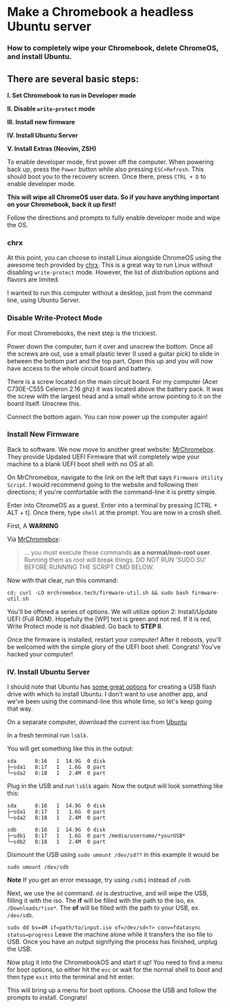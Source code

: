
# Make a Chromebook a headless Ubuntu server

### How to completely wipe your Chromebook, delete ChromeOS, and install Ubuntu.

## There are several basic steps:

**I. Set Chromebook to run in Developer mode**

**II. Disable `write-protect` mode**

**III. Install new firmware**

**IV. Install Ubuntu Server**

**V. Install Extras (Neovim, ZSH)**


To enable developer mode, first power off the computer. When powering back up, press the `Power` button while also pressing `ESC+Refresh`. This should boot you to the recovery screen. Once there, press `CTRL + D` to enable developer mode.


**This will wipe all ChromeOS user data. So if you have anything important on your Chromebook, back it up first!**


Follow the directions and prompts to fully enable developer mode and wipe the OS.

### chrx

At this point, you can choose to install Linux alongside ChromeOS using the awesome tech provided by [chrx](https://www.chrx.org). This is a great way to run Linux without disabling `write-protect` mode. However, the list of distribution options and flavors are limited.

I wanted to run this computer without a desktop, just from the command line, using Ubuntu Server.

### Disable Write-Protect Mode

For most Chromebooks, the next step is the trickiest.

Power down the computer, turn it over and unscrew the bottom. Once all the screws are out, use a small plastic lever (I used a guitar pick) to slide in between the bottom part and the top part. Open this up and you will now have access to the whole circuit board and battery.

There is a screw located on the main circuit board. For my computer (Acer C730E-C555 Celeron 2.16 ghz) it was located above the battery pack. It was the screw with the largest head and a small white arrow pointing to it on the board itself. Unscrew this.

Connect the bottom again. You can now power up the computer again!

### Install New Firmware

Back to software. We now move to another great website: [MrChromebox](https://www.MrChromebox.tech).
They provide Updated UEFI Firmware that will completely wipe your machine to a blank UEFI boot shell
with no OS at all.

On MrChromebox, navigate to the link on the left that says `Firmware Utility Script`. I would
recommend going to the website and following their directions; if you're comfortable with the command-line it is pretty simple.

Enter into ChromeOS as a guest. Enter into a terminal by pressing [CTRL + ALT + t]. Once there, type
`shell` at the prompt. You are now in a crosh shell.

First, A **WARNING**

Via [MrChromebox](https://www.MrChromebox.tech):

>  ... you must execute these commands **as a normal/non-root user**. Running them as root will break
things. DO NOT RUN 'SUDO SU' BEFORE RUNNING THE SCRIPT CMD BELOW.

Now with that clear, run this command:


`cd; curl -LO mrchromebox.tech/firmware-util.sh && sudo bash firmware-util.sh`


You'll be offered a series of options. We will utilize option 2: Install/Update UEFI (Full ROM).
Hopefully the [WP] text is green and not red. If it is red, Write Protect mode is not disabled. Go
back to **STEP II**.

Once the firmware is installed, restart your computer! After it reboots, you'll be welcomed with the
simple glory of the UEFI boot shell. Congrats! You've hacked your computer!




### IV. Install Ubuntu Server

I should note that Ubuntu has [some great options](https://ubuntu.com/tutorials/create-a-usb-stick-on-ubuntu#1-overview) for creating a USB flash drive with which to install Ubuntu. I don't want to use another app, and we've been using the command-line this whole time, so let's keep going that way.

On a separate computer, download the current iso from [Ubuntu](https://ubuntu.com/download/server)

In a fresh terminal run `lsblk`.

You will get something like this in the output:

```
sda      8:16   1  14.9G  0 disk
├─sda1   8:17   1   1.6G  0 part
└─sda2   8:18   1   2.4M  0 part
```

Plug in the USB and run `lsblk` again. Now the output will look something like this:


```
sda      8:16   1  14.9G  0 disk
├─sda1   8:17   1   1.6G  0 part
└─sda2   8:18   1   2.4M  0 part

sdb      8:16   1  14.9G  0 disk
├─sdb1   8:17   1   1.6G  0 part /media/username/*yourUSB*
└─sdb2   8:18   1   2.4M  0 part
```


Dismount the USB using `sudo umount /dev/sd??` in this example it would be

`sudo umount /dev/sdb`

**Note** If you get an error message, try using `/sdb1` instead of `/sdb`

Next, we use the `dd` command. `dd` is destructive, and will wipe the USB, filling it with the iso.
The **if** will be filled with the path to the iso, ex. `/Downloads/*iso*`. The **of** will be filled with the path to your USB, ex. `/dev/sdb`.

`
sudo dd bs=4M if=path/to/input.iso of=/dev/sd<?> conv=fdatasync  status=progress
`
Leave the machine alone while it transfers the iso file to USB. Once you have an output signifying
the process has finished, unplug the USB.

Now plug it into the ChromebookOS and start it up! You need to find a menu for boot options, so
either hit the `esc` or wait for the normal shell to boot and then type `exit` into the terminal and
hit enter.

This will bring up a menu for boot options. Choose the USB and follow the prompts to install.
Congrats!

